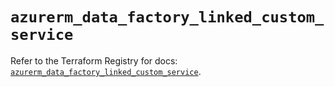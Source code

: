 # `azurerm_data_factory_linked_custom_service`

Refer to the Terraform Registry for docs: [`azurerm_data_factory_linked_custom_service`](https://registry.terraform.io/providers/hashicorp/azurerm/4.11.0/docs/resources/data_factory_linked_custom_service).
